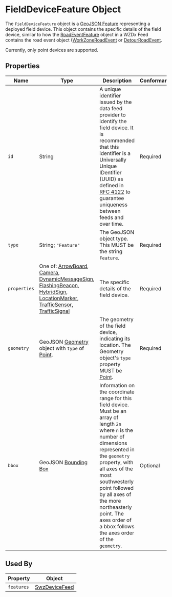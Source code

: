 # FieldDeviceFeature Object
The `FieldDeviceFeature` object is a [GeoJSON Feature](https://tools.ietf.org/html/rfc7946#section-3.2) representing a deployed field device. This object contains the specific details of the field device, similar to how the [RoadEventFeature](/spec-content/objects/RoadEventFeature.md) object in a WZDx Feed contains the road event object ([WorkZoneRoadEvent](/spec-content/objects/WorkZoneRoadEvent.md) or [DetourRoadEvent](/spec-content/objects/DetourRoadEvent.md).

Currently, only point devices are supported.

## Properties
Name | Type | Description | Conformance | Notes
--- | --- | --- | --- | ---
`id` | String | A unique identifier issued by the data feed provider to identify the field device. It is recommended that this identifier is a Universally Unique IDentifier (UUID) as defined in [RFC 4122](https://datatracker.ietf.org/doc/html/rfc4122) to guarantee uniqueness between feeds and over time. | Required | This is a GeoJSON property. 
`type` | String; `"Feature"` | The GeoJSON object type. This MUST be the string `Feature`. | Required | This is a GeoJSON property.
`properties` | One of: [ArrowBoard](/spec-content/objects/ArrowBoard.md), [Camera](/spec-content/objects/Camera.md), [DynamicMessageSign](/spec-content/objects/DynamicMessageSign.md), [FlashingBeacon](/spec-content/objects/FlashingBeacon.md), [HybridSign](/spec-content/objects/HybridSign.md), [LocationMarker](/spec-content/objects/LocationMarker.md), [TrafficSensor](/spec-content/objects/TrafficSensor.md), [TrafficSignal](/spec-content/objects/TrafficSignal.md) | The specific details of the field device. | Required | This is a GeoJSON property.
`geometry` | GeoJSON [Geometry](https://tools.ietf.org/html/rfc7946#section-3.1) object with `type` of [Point](https://tools.ietf.org/html/rfc7946#section-3.1.2). | The geometry of the field device, indicating its location. The Geometry object's `type` property MUST be [Point](https://tools.ietf.org/html/rfc7946#section-3.1.2). | Required | This is a GeoJSON property. 
`bbox` | GeoJSON [Bounding Box](https://tools.ietf.org/html/rfc7946#section-5) | Information on the coordinate range for this field device. Must be an array of length `2n` where `n` is the number of dimensions represented in the `geometry` property, with all axes of the most southwesterly point followed by all axes of the more northeasterly point.  The axes order of a bbox follows the axes order of the `geometry`. | Optional | This is a GeoJSON property.

## Used By
Property | Object
--- | ---
`features` | [SwzDeviceFeed](/spec-content/objects/SwzDeviceFeed.md)
